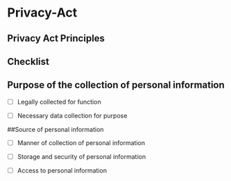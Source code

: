 # Privacy-Act

## Privacy Act Principles

## Checklist

## Purpose of the collection of personal information

-[ ] Legally collected for function

-[ ] Necessary data collection for purpose

##Source of personal information


-[ ] Manner of collection of personal information

-[ ] Storage and security of personal information

-[ ] Access to personal information
